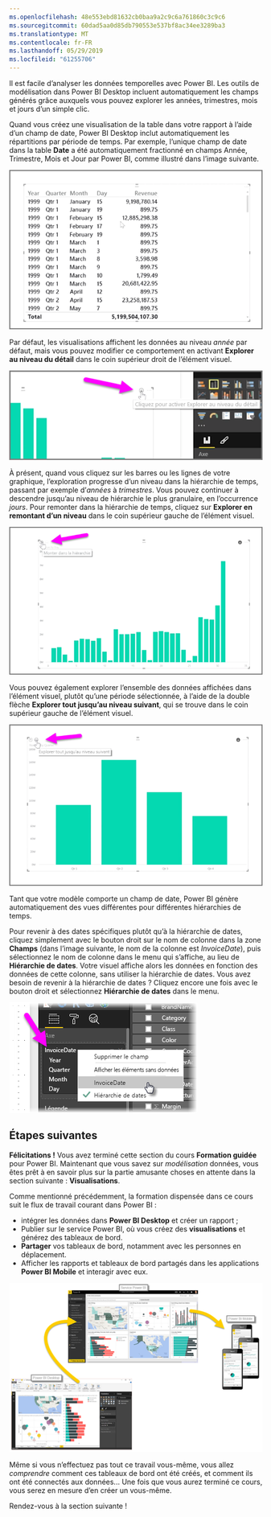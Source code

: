 ```yaml
---
ms.openlocfilehash: 48e553ebd81632cb0baa9a2c9c6a761860c3c9c6
ms.sourcegitcommit: 60dad5aa0d85db790553e537bf8ac34ee3289ba3
ms.translationtype: MT
ms.contentlocale: fr-FR
ms.lasthandoff: 05/29/2019
ms.locfileid: "61255706"
---
```

Il est facile d’analyser les données temporelles avec Power BI. Les outils de modélisation dans Power BI Desktop incluent automatiquement les champs générés grâce auxquels vous pouvez explorer les années, trimestres, mois et jours d’un simple clic.  

Quand vous créez une visualisation de la table dans votre rapport à l’aide d’un champ de date, Power BI Desktop inclut automatiquement les répartitions par période de temps. Par exemple, l’unique champ de date dans la table **Date** a été automatiquement fractionné en champs Année, Trimestre, Mois et Jour par Power BI, comme illustré dans l’image suivante.

![](media/2-6a-explore-time-based-data/2-6a_1.png)

Par défaut, les visualisations affichent les données au niveau *année* par défaut, mais vous pouvez modifier ce comportement en activant **Explorer au niveau du détail** dans le coin supérieur droit de l’élément visuel.

![](media/2-6a-explore-time-based-data/2-6a_2.png)

À présent, quand vous cliquez sur les barres ou les lignes de votre graphique, l’exploration progresse d’un niveau dans la hiérarchie de temps, passant par exemple d’*années* à *trimestres*. Vous pouvez continuer à descendre jusqu’au niveau de hiérarchie le plus granulaire, en l’occurrence *jours*. Pour remonter dans la hiérarchie de temps, cliquez sur **Explorer en remontant d’un niveau** dans le coin supérieur gauche de l’élément visuel.

![](media/2-6a-explore-time-based-data/2-6a_3.png)

Vous pouvez également explorer l’ensemble des données affichées dans l’élément visuel, plutôt qu’une période sélectionnée, à l’aide de la double flèche **Explorer tout jusqu’au niveau suivant**, qui se trouve dans le coin supérieur gauche de l’élément visuel.

![](media/2-6a-explore-time-based-data/2-6a_4.png)

Tant que votre modèle comporte un champ de date, Power BI génère automatiquement des vues différentes pour différentes hiérarchies de temps.

Pour revenir à des dates spécifiques plutôt qu’à la hiérarchie de dates, cliquez simplement avec le bouton droit sur le nom de colonne dans la zone **Champs** (dans l’image suivante, le nom de la colonne est *InvoiceDate*), puis sélectionnez le nom de colonne dans le menu qui s’affiche, au lieu de **Hiérarchie de dates**. Votre visuel affiche alors les données en fonction des données de cette colonne, sans utiliser la hiérarchie de dates. Vous avez besoin de revenir à la hiérarchie de dates ? Cliquez encore une fois avec le bouton droit et sélectionnez **Hiérarchie de dates** dans le menu.

![](media/2-6a-explore-time-based-data/2-6a_5.png)

## <a name="next-steps"></a>Étapes suivantes
**Félicitations !** Vous avez terminé cette section du cours **Formation guidée** pour Power BI. Maintenant que vous savez sur *modélisation* données, vous êtes prêt à en savoir plus sur la partie amusante choses en attente dans la section suivante : **Visualisations**.

Comme mentionné précédemment, la formation dispensée dans ce cours suit le flux de travail courant dans Power BI :

* intégrer les données dans **Power BI Desktop** et créer un rapport ;
* Publier sur le service Power BI, où vous créez des **visualisations** et générez des tableaux de bord.
* **Partager** vos tableaux de bord, notamment avec les personnes en déplacement.
* Afficher les rapports et tableaux de bord partagés dans les applications **Power BI Mobile** et interagir avec eux.

![](media/2-6a-explore-time-based-data/c0a1_1.png)

Même si vous n’effectuez pas tout ce travail vous-même, vous allez *comprendre* comment ces tableaux de bord ont été créés, et comment ils ont été connectés aux données... Une fois que vous aurez terminé ce cours, vous serez en mesure d’en créer un vous-même.

Rendez-vous à la section suivante !

